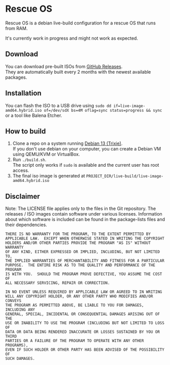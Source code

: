 # Rescue OS
Rescue OS is a debian live-build configuration for a rescue OS that runs from RAM. 

It's currently work in progress and might not work as expected.

## Download

You can download pre-built ISOs from [GitHub Releases](https://github.com/jandie1505/rescue-os/releases/latest).  
They are automatically built every 2 months with the newest available packages.

## Installation

You can flash the ISO to a USB drive using `sudo dd if=live-image-amd64.hybrid.iso of=/dev/sdX bs=4M oflag=sync status=progress && sync` or a tool like Balena Etcher.

## How to build

1. Clone a repo on a system running [Debian 13 (Trixie)](https://www.debian.org/distrib/).  
   If you don't use debian on your computer, you can create a Debian VM using QEMU/KVM or VirtualBox.
3. Run `./build.sh`.  
   The script only works if `sudo` is available and the current user has root access.
5. The final iso image is generated at `PROJECT_DIR/live-build/live-image-amd64.hybrid.iso`

## Disclaimer

Note: The LICENSE file applies only to the files in the Git repository.
The releases / ISO images contain software under various licenses.
Information about which software is included can be found in the package-lists files and their dependencies.

```
THERE IS NO WARRANTY FOR THE PROGRAM, TO THE EXTENT PERMITTED BY
APPLICABLE LAW.  EXCEPT WHEN OTHERWISE STATED IN WRITING THE COPYRIGHT
HOLDERS AND/OR OTHER PARTIES PROVIDE THE PROGRAM "AS IS" WITHOUT WARRANTY
OF ANY KIND, EITHER EXPRESSED OR IMPLIED, INCLUDING, BUT NOT LIMITED TO,
THE IMPLIED WARRANTIES OF MERCHANTABILITY AND FITNESS FOR A PARTICULAR
PURPOSE.  THE ENTIRE RISK AS TO THE QUALITY AND PERFORMANCE OF THE PROGRAM
IS WITH YOU.  SHOULD THE PROGRAM PROVE DEFECTIVE, YOU ASSUME THE COST OF
ALL NECESSARY SERVICING, REPAIR OR CORRECTION.

IN NO EVENT UNLESS REQUIRED BY APPLICABLE LAW OR AGREED TO IN WRITING
WILL ANY COPYRIGHT HOLDER, OR ANY OTHER PARTY WHO MODIFIES AND/OR CONVEYS
THE PROGRAM AS PERMITTED ABOVE, BE LIABLE TO YOU FOR DAMAGES, INCLUDING ANY
GENERAL, SPECIAL, INCIDENTAL OR CONSEQUENTIAL DAMAGES ARISING OUT OF THE
USE OR INABILITY TO USE THE PROGRAM (INCLUDING BUT NOT LIMITED TO LOSS OF
DATA OR DATA BEING RENDERED INACCURATE OR LOSSES SUSTAINED BY YOU OR THIRD
PARTIES OR A FAILURE OF THE PROGRAM TO OPERATE WITH ANY OTHER PROGRAMS),
EVEN IF SUCH HOLDER OR OTHER PARTY HAS BEEN ADVISED OF THE POSSIBILITY OF
SUCH DAMAGES.
```
